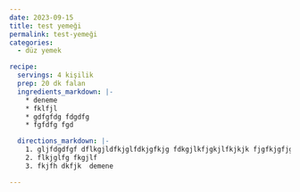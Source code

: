 ```yaml
---
date: 2023-09-15
title: test yemeği
permalink: test-yemeği
categories:
  - düz yemek

recipe:
  servings: 4 kişilik
  prep: 20 dk falan
  ingredients_markdown: |-
    * deneme
    * fklfjl
    * gdfgfdg fdgdfg
    * fgfdfg fgd

  directions_markdown: |-
    1. gljfdgdfgf dflkgjldfkjglfdkjgfkjg fdkgjlkfjgkjlfkjkjk fjgfkjgfjgkfglfkkjf kjkjfkljf kfj
    2. flkjglfg fkgjlf
    3. fkjfh dkfjk  demene

---
```

